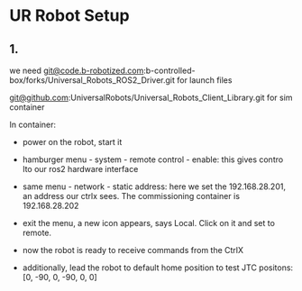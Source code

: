# UR Robot Setup

## 1.

we need git@code.b-robotized.com:b-controlled-box/forks/Universal_Robots_ROS2_Driver.git
for launch files

git@github.com:UniversalRobots/Universal_Robots_Client_Library.git
for sim container

In container:
- power on the robot, start it
- hamburger menu - system - remote control - enable: this gives contro lto our ros2 hardware interface
- same menu - network - static address: here we set the 192.168.28.201, an address our ctrlx sees. The commissioning container is 192.168.28.202
- exit the menu, a new icon appears, says Local. Click on it and set to remote.
- now the robot is ready to receive commands from the CtrlX

- additionally, lead the robot to default home position to test JTC
positons: [0, -90, 0, -90, 0, 0]